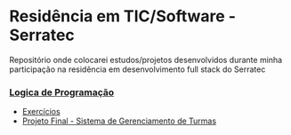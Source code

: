 # Residência em TIC/Software - Serratec

Repositório onde colocarei estudos/projetos desenvolvidos durante minha participação na residência em desenvolvimento full stack do Serratec


### [Logica de Programação](/logica_de_programacao/)
- [Exercícios](/logica_de_programacao/Exercicios/)
- [Projeto Final - Sistema de Gerenciamento de Turmas](/logica_de_programacao/Projeto%20Final%20-%20Logica%20de%20Programação/)